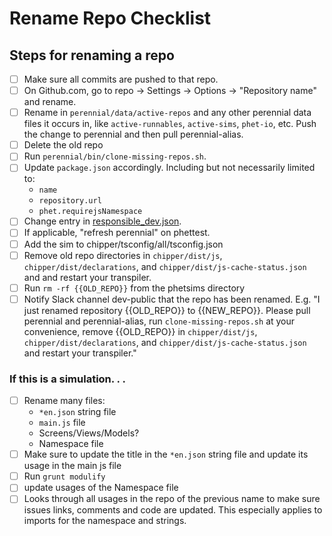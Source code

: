 # Rename Repo Checklist

## Steps for renaming a repo

- [ ] Make sure all commits are pushed to that repo.
- [ ] On Github.com, go to repo -> Settings -> Options -> "Repository name"  and rename.
- [ ] Rename in `perennial/data/active-repos` and any other perennial data files it occurs in,
  like `active-runnables`, `active-sims`, `phet-io`, etc. Push the change to perennial and then pull perennial-alias.
- [ ] Delete the old repo
- [ ] Run `perennial/bin/clone-missing-repos.sh`.
- [ ] Update `package.json` accordingly. Including but not necessarily limited to:
  * `name`
  * `repository.url`
  * `phet.requirejsNamespace`
- [ ] Change entry
  in [responsible_dev.json](https://github.com/phetsims/phet-info/blob/main/sim-info/responsible_dev.json).
- [ ] If applicable, "refresh perennial" on phettest.
- [ ] Add the sim to chipper/tsconfig/all/tsconfig.json
- [ ] Remove old repo directories in `chipper/dist/js`, `chipper/dist/declarations`,
  and `chipper/dist/js-cache-status.json` and and restart your transpiler.
- [ ] Run `rm -rf {{OLD_REPO}}` from the phetsims directory
- [ ] Notify Slack channel dev-public that the repo has been renamed. E.g. "I just renamed repository {{OLD_REPO}} to
  {{NEW_REPO}}. Please pull perennial and perennial-alias, run `clone-missing-repos.sh` at your convenience, remove
  {{OLD_REPO}} in `chipper/dist/js`, `chipper/dist/declarations`, and `chipper/dist/js-cache-status.json` and restart
  your transpiler."

### If this is a simulation. . .

- [ ] Rename many files:
  * `*en.json` string file
  * `main.js` file
  * Screens/Views/Models?
  * Namespace file
- [ ] Make sure to update the title in the `*en.json` string file and update its usage in the main js file
- [ ] Run `grunt modulify`
- [ ] update usages of the Namespace file
- [ ] Looks through all usages in the repo of the previous name to make sure issues links, comments and code are
  updated.
  This especially applies to imports for the namespace and strings.
